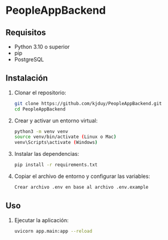 # PeopleAppBackend

## Requisitos

- Python 3.10 o superior
- pip
- PostgreSQL

## Instalación

1. Clonar el repositorio:

    ```sh
    git clone https://github.com/kjduy/PeopleAppBackend.git
    cd PeopleAppBackend
    ```

2. Crear y activar un entorno virtual:

    ```sh
    python3 -m venv venv
    source venv/bin/activate (Linux o Mac)
    venv\Scripts\activate (Windows)
    ```

3. Instalar las dependencias:

    ```sh
    pip install -r requirements.txt
    ```

4. Copiar el archivo de entorno y configurar las variables:

    ```sh
    Crear archivo .env en base al archivo .env.example
    ```

## Uso

1. Ejecutar la aplicación:

    ```sh
    uvicorn app.main:app --reload
    ```

